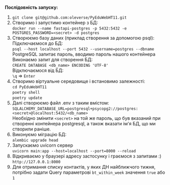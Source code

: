 **Послідовність запуску:**
1. `git clone git@github.com:oleverse/PyEduWebHT11.git`
2. Створимо і запустимо контейнер з БД:  
`docker run --name fastapi-postgres -p 5432:5432 -e POSTGRES_PASSWORD=<secret> -d postgres`
3. Створюємо базу даних (приклад створення за допомогою psql):  
Підключаємося до БД:  
`psql --host localhost --port 5432 --username=postgres --dbname`  
PostgreSQL запитає пароль, вводимо пароль нашого контейнера  
Виконаємо запит для створення БД:  
`CREATE DATABASE <db_name> ENCODING 'UTF-8'`  
Відключаємося від БД:  
`\q` => `Enter`
4. Створимо віртуальне середовище і встановимо залежності:     
`cd PyEduWebHT11`  
`poetry shell`  
`poetry update`
5. Далі створюємо файл .env з таким вмістом:  
`SQLALCHEMY_DATABASE_URL=postgresql+psycopg2://postgres:<secret>@localhost:5432/<db_name>`  
Необхідно змінити `<secret>` на той же пароль, що був вказаний при створенні контейнера postgresql,
а також вказати ім'я БД, що ми створили раніше.
6. Виконуємо міграцію БД:  
`alembic upgrade head`
7. Запускаємо uvicorn сервер  
`uvicorn main:app --host=localhost --port=8000 --reload`  
8. Відкриваємо у браузері адресу застосунку і граємося з запитами :)    
`http://127.0.0.1:8000`
9. Для отримання списку контактів, у яких ДН найближчого тижня, потрібно задати Query параметрові
`bt_within_week` значення `true` або `1`
